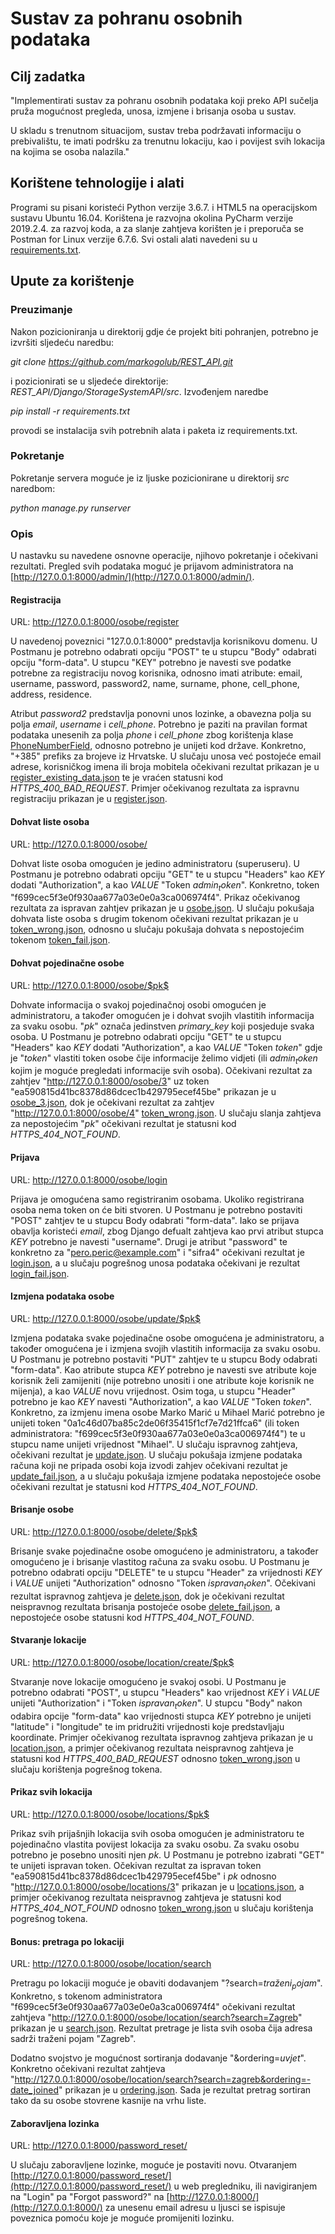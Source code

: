 # Sustav za pohranu osobnih podataka

## Cilj zadatka

"Implementirati sustav za pohranu osobnih podataka koji preko API sučelja pruža mogućnost pregleda, unosa, izmjene i brisanja osoba u sustav.

 U skladu s trenutnom situacijom, sustav treba podržavati informaciju o prebivalištu, te imati podršku za trenutnu lokaciju, kao i povijest svih lokacija na kojima se osoba nalazila."


## Korištene tehnologije i alati

Programi su pisani koristeći Python verzije 3.6.7. i HTML5 na operacijskom sustavu Ubuntu 16.04. Korištena je razvojna okolina PyCharm verzije 2019.2.4. za razvoj koda, a za slanje zahtjeva korišten je i preporuča se Postman for Linux verzije 6.7.6. Svi ostali alati navedeni su u [requirements.txt](https://github.com/markogolub/REST_API/blob/master/Django/StorageSystemAPI/src/requirements.txt).

## Upute za korištenje

### Preuzimanje

Nakon pozicioniranja u direktorij gdje će projekt biti pohranjen, potrebno je izvršiti sljedeću naredbu:

*git clone https://github.com/markogolub/REST_API.git*

i pozicionirati se u sljedeće direktorije: *REST_API/Django/StorageSystemAPI/src*. Izvođenjem naredbe

*pip install -r requirements.txt*

provodi se instalacija svih potrebnih alata i paketa iz requirements.txt. 

### Pokretanje

Pokretanje servera moguće je iz ljuske pozicionirane u direktorij *src* naredbom:

*python manage.py runserver*

### Opis

U nastavku su navedene osnovne operacije, njihovo pokretanje i očekivani rezultati.
Pregled svih podataka moguć je prijavom administratora na [http://127.0.0.1:8000/admin/](http://127.0.0.1:8000/admin/). 

#### Registracija 

URL: http://127.0.0.1:8000/osobe/register

U navedenoj poveznici "127.0.0.1:8000" predstavlja korisnikovu domenu. U Postmanu je potrebno odabrati opciju "POST" te u stupcu "Body" odabrati opciju "form-data". U stupcu "KEY" potrebno je navesti sve podatke potrebne za registraciju novog korisnika, odnosno imati atribute: email, username, password, password2, name, surname, phone, cell_phone, address, residence.

Atribut *password2* predstavlja ponovni unos lozinke, a obavezna polja su polja *email*, *username* i *cell_phone*. Potrebno je paziti na pravilan format podataka unesenih za polja *phone* i *cell_phone* zbog korištenja klase [PhoneNumberField](https://pypi.org/project/django-phonenumber-field/), odnosno potrebno je unijeti kod države. Konkretno, "+385" prefiks za brojeve iz Hrvatske.
U slučaju unosa već postojeće email adrese, korisničkog imena ili broja mobitela očekivani rezultat prikazan je u [register_existing_data.json](https://github.com/markogolub/REST_API/blob/master/Django/StorageSystemAPI/expected_results/register_existing_data.json) te je vraćen statusni kod *HTTPS_400_BAD_REQUEST*. Primjer očekivanog rezultata za ispravnu registraciju prikazan je u [register.json](https://github.com/markogolub/REST_API/blob/master/Django/StorageSystemAPI/expected_results/register.json).

#### Dohvat liste osoba

URL: http://127.0.0.1:8000/osobe/

Dohvat liste osoba omogućen je jedino administratoru (superuseru). U Postmanu je potrebno odabrati opciju "GET" te u stupcu "Headers" kao *KEY* dodati "Authorization", a kao *VALUE* "Token $admin_token$". Konkretno, token "f699cec5f3e0f930aa677a03e0e0a3ca006974f4". Prikaz očekivanog rezultata za ispravan zahtjev prikazan je u [osobe.json](https://github.com/markogolub/REST_API/blob/master/Django/StorageSystemAPI/expected_results/osobe.json). U slučaju pokušaja dohvata liste osoba s drugim tokenom očekivani rezultat prikazan je u [token_wrong.json](https://github.com/markogolub/REST_API/blob/master/Django/StorageSystemAPI/expected_results/token_wrong.json), odnosno u slučaju pokušaja dohvata s nepostojećim tokenom [token_fail.json](https://github.com/markogolub/REST_API/blob/master/Django/StorageSystemAPI/expected_results/token_fail.json).

#### Dohvat pojedinačne osobe

URL: http://127.0.0.1:8000/osobe/$pk$

Dohvate informacija o svakoj pojedinačnoj osobi omogućen je administratoru, a također omogućen je i dohvat svojih vlastitih informacija za svaku osobu. "$pk$" označa jedinstven *primary_key* koji posjeduje svaka osoba. U Postmanu je potrebno odabrati opciju "GET" te u stupcu "Headers" kao *KEY* dodati "Authorization", a kao *VALUE* "Token $token$" gdje je "$token$" vlastiti token osobe čije informacije želimo vidjeti (ili $admin_token$ kojim je moguće pregledati informacije svih osoba). Očekivani rezultat za zahtjev "http://127.0.0.1:8000/osobe/3" uz token "ea590815d41bc8378d86dcec1b429795ecef45be" prikazan je u [osobe_3.json](https://github.com/markogolub/REST_API/blob/master/Django/StorageSystemAPI/expected_results/osobe_3.json), dok je očekivani rezultat za zahtjev "http://127.0.0.1:8000/osobe/4" [token_wrong.json](https://github.com/markogolub/REST_API/blob/master/Django/StorageSystemAPI/expected_results/token_wrong.json). U slučaju slanja zahtjeva za nepostojećim "$pk$" očekivani rezultat je statusni kod *HTTPS_404_NOT_FOUND*. 

#### Prijava

URL: http://127.0.0.1:8000/osobe/login

Prijava je omogućena samo registriranim osobama. Ukoliko registrirana osoba nema token on će biti stvoren. U Postmanu je potrebno postaviti "POST" zahtjev te u stupcu Body odabrati "form-data". Iako se prijava obavlja koristeći *email*, zbog Django defualt zahtjeva kao prvi atribut stupca *KEY* potrebno je navesti "username". Drugi je atribut "password" te konkretno za "pero.peric@example.com" i "sifra4" očekivani rezultat je [login.json](https://github.com/markogolub/REST_API/blob/master/Django/StorageSystemAPI/expected_results/login.json), a u slučaju pogrešnog unosa podataka očekivani je rezultat [login_fail.json](https://github.com/markogolub/REST_API/blob/master/Django/StorageSystemAPI/expected_results/login_fail.json).

#### Izmjena podataka osobe

URL: http://127.0.0.1:8000/osobe/update/$pk$

Izmjena podataka svake pojedinačne osobe omogućena je administratoru, a također omogućena je i izmjena svojih vlastitih informacija za svaku osobu. U Postmanu je potrebno postaviti "PUT" zahtjev te u stupcu Body odabrati "form-data". Kao atribute stupca *KEY* potrebno je navesti sve atribute koje korisnik želi zamijeniti (nije potrebno unositi i one atribute koje korisnik ne mijenja), a kao *VALUE* novu vrijednost. Osim toga, u stupcu "Header" potrebno je kao *KEY* navesti "Authorization", a kao *VALUE* "Token $token$". Konkretno, za izmjenu imena osobe Marko Marić u Mihael Marić potrebno je unijeti token "0a1c46d07ba85c2de06f35415f1cf7e7d21ffca6" (ili token administratora: "f699cec5f3e0f930aa677a03e0e0a3ca006974f4") te u stupcu name unijeti vrijednost "Mihael". U slučaju ispravnog zahtjeva, očekivani rezultat je [update.json](https://github.com/markogolub/REST_API/blob/master/Django/StorageSystemAPI/expected_results/update.json). U slučaju pokušaja izmjene podataka računa koji ne pripada osobi koja izvodi zahjev očekivani rezultat je [update_fail.json](https://github.com/markogolub/REST_API/blob/master/Django/StorageSystemAPI/expected_results/update_fail.json), a u slučaju pokušaja izmjene podataka nepostojeće osobe očekivani rezultat je statusni kod *HTTPS_404_NOT_FOUND*.

#### Brisanje osobe

URL: http://127.0.0.1:8000/osobe/delete/$pk$

Brisanje svake pojedinačne osobe omogućeno je administratoru, a također omogućeno je i brisanje vlastitog računa za svaku osobu. U Postmanu je potrebno odabrati opciju "DELETE" te u stupcu "Header" za vrijednosti *KEY* i *VALUE* unijeti "Authorization" odnosno "Token $ispravan_token$". Očekivani rezultat ispravnog zahtjeva je [delete.json](https://github.com/markogolub/REST_API/blob/master/Django/StorageSystemAPI/expected_results/delete.json), dok je očekivani rezultat neispravnog rezultata brisanja postojeće osobe [delete_fail.json](https://github.com/markogolub/REST_API/blob/master/Django/StorageSystemAPI/expected_results/delete_fail.json), a nepostojeće osobe statusni kod *HTTPS_404_NOT_FOUND*.

#### Stvaranje lokacije 

URL: http://127.0.0.1:8000/osobe/location/create/$pk$

Stvaranje nove lokacije omogućeno je svakoj osobi. U Postmanu je potrebno odabrati "POST", u stupcu "Headers" kao vrijednost *KEY* i *VALUE* unijeti "Authorization" i "Token $ispravan_token$". U stupcu "Body" nakon odabira opcije "form-data" kao vrijednosti stupca *KEY* potrebno je unijeti "latitude" i "longitude" te im pridružiti vrijednosti koje predstavljaju koordinate. Primjer očekivanog rezultata ispravnog zahtjeva prikazan je u [location.json](https://github.com/markogolub/REST_API/blob/master/Django/StorageSystemAPI/expected_results/location.json), a primjer očekivanog rezultata neispravnog zahtjeva je statusni kod *HTTPS_400_BAD_REQUEST* odnosno [token_wrong.json](https://github.com/markogolub/REST_API/blob/master/Django/StorageSystemAPI/expected_results/token_wrong.json) u slučaju korištenja pogrešnog tokena.

#### Prikaz svih lokacija

URL: http://127.0.0.1:8000/osobe/locations/$pk$

Prikaz svih prijašnjih lokacija svih osoba omogućen je administratoru te pojedinačno vlastita povijest lokacija za svaku osobu. Za svaku osobu potrebno je posebno unositi njen *$pk$*. U Postmanu je potrebno izabrati "GET" te unijeti ispravan token. Očekivan rezultat za ispravan token "ea590815d41bc8378d86dcec1b429795ecef45be" i *$pk$* odnosno "http://127.0.0.1:8000/osobe/locations/3" prikazan je u [locations.json](https://github.com/markogolub/REST_API/blob/master/Django/StorageSystemAPI/expected_results/locations.json), a primjer očekivanog rezultata neispravnog zahtjeva je statusni kod *HTTPS_404_NOT_FOUND* odnosno [token_wrong.json](https://github.com/markogolub/REST_API/blob/master/Django/StorageSystemAPI/expected_results/token_wrong.json) u slučaju korištenja pogrešnog tokena.

#### Bonus: pretraga po lokaciji

URL: http://127.0.0.1:8000/osobe/location/search

Pretragu po lokaciji moguće je obaviti dodavanjem "?search=$traženi_pojam$". Konkretno, s tokenom administratora "f699cec5f3e0f930aa677a03e0e0a3ca006974f4" očekivani rezultat zahtjeva "http://127.0.0.1:8000/osobe/location/search?search=Zagreb" prikazan je u [search.json](https://github.com/markogolub/REST_API/blob/master/Django/StorageSystemAPI/expected_results/search.json). Rezultat pretrage je lista svih osoba čija adresa sadrži traženi pojam "Zagreb". 

Dodatno svojstvo je mogućnost sortiranja dodavanje "&ordering=$uvjet$". Konkretno očekivani rezultat zahtjeva "http://127.0.0.1:8000/osobe/location/search?search=zagreb&ordering=-date_joined" prikazan je u [ordering.json](https://github.com/markogolub/REST_API/blob/master/Django/StorageSystemAPI/expected_results/ordering.json). Sada je rezultat pretrag sortiran tako da su osobe stovrene kasnije na vrhu liste. 

#### Zaboravljena lozinka

URL: http://127.0.0.1:8000/password_reset/

U slučaju zaboravljene lozinke, moguće je postaviti novu. Otvaranjem [http://127.0.0.1:8000/password_reset/](http://127.0.0.1:8000/password_reset/) u web pregledniku, ili navigiranjem na "Login" pa "Forgot password?" na [http://127.0.0.1:8000/](http://127.0.0.1:8000/) za unesenu email adresu u ljusci se ispisuje poveznica pomoću koje je moguće promijeniti lozinku. 

